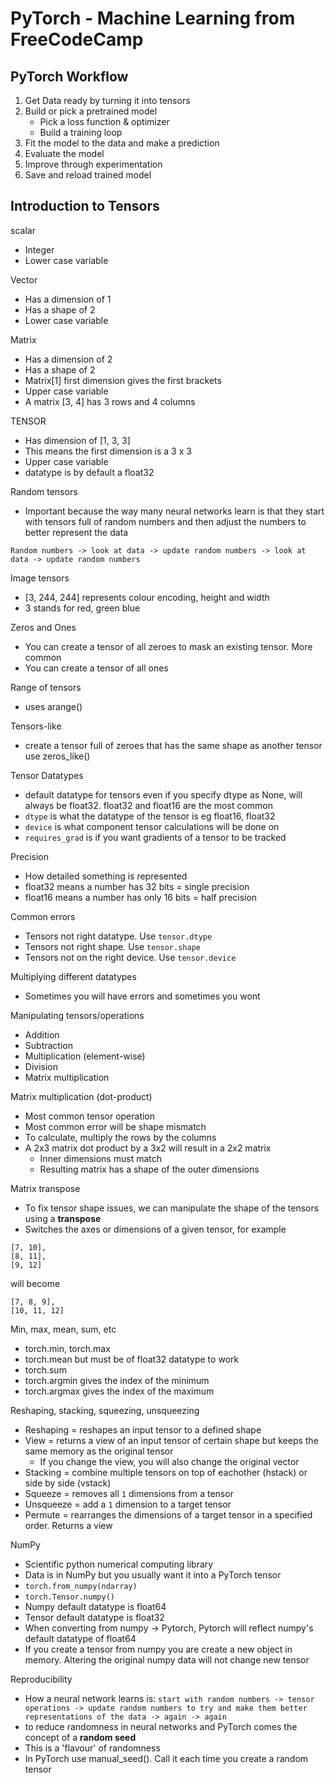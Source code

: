 # PyTorch - Machine Learning from FreeCodeCamp

## PyTorch Workflow

1. Get Data ready by turning it into tensors
2. Build or pick a pretrained model
   - Pick a loss function & optimizer
   - Build a training loop
3. Fit the model to the data and make a prediction
4. Evaluate the model
5. Improve through experimentation
6. Save and reload trained model

## Introduction to Tensors

scalar

- Integer
- Lower case variable

Vector

- Has a dimension of 1
- Has a shape of 2
- Lower case variable

Matrix

- Has a dimension of 2
- Has a shape of 2
- Matrix[1] first dimension gives the first brackets
- Upper case variable
- A matrix [3, 4] has 3 rows and 4 columns

TENSOR

- Has dimension of [1, 3, 3]
- This means the first dimension is a 3 x 3
- Upper case variable
- datatype is by default a float32

Random tensors

- Important because the way many neural networks learn is that they start with tensors full of random numbers and then adjust the numbers to better represent the data

`Random numbers -> look at data -> update random numbers -> look at data -> update random numbers`

Image tensors

- [3, 244, 244] represents colour encoding, height and width
- 3 stands for red, green blue

Zeros and Ones

- You can create a tensor of all zeroes to mask an existing tensor. More common
- You can create a tensor of all ones

Range of tensors

- uses arange()

Tensors-like

- create a tensor full of zeroes that has the same shape as another tensor use zeros_like()

Tensor Datatypes

- default datatype for tensors even if you specify dtype as None, will always be float32. float32 and float16 are the most common
- `dtype` is what the datatype of the tensor is eg float16, float32
- `device` is what component tensor calculations will be done on
- `requires_grad` is if you want gradients of a tensor to be tracked

Precision

- How detailed something is represented
- float32 means a number has 32 bits = single precision
- float16 means a number has only 16 bits = half precision

Common errors

- Tensors not right datatype. Use `tensor.dtype`
- Tensors not right shape. Use `tensor.shape`
- Tensors not on the right device. Use `tensor.device`

Multiplying different datatypes

- Sometimes you will have errors and sometimes you wont

Manipulating tensors/operations

- Addition
- Subtraction
- Multiplication (element-wise)
- Division
- Matrix multiplication

Matrix multiplication (dot-product)

- Most common tensor operation
- Most common error will be shape mismatch
- To calculate, multiply the rows by the columns
- A 2x3 matrix dot product by a 3x2 will result in a 2x2 matrix
  - Inner dimensions must match
  - Resulting matrix has a shape of the outer dimensions

Matrix transpose

- To fix tensor shape issues, we can manipulate the shape of the tensors using a **transpose**
- Switches the axes or dimensions of a given tensor, for example

```
[7, 10],
[8, 11],
[9, 12]
```

will become

```
[7, 8, 9],
[10, 11, 12]
```

Min, max, mean, sum, etc

- torch.min, torch.max
- torch.mean but must be of float32 datatype to work
- torch.sum
- torch.argmin gives the index of the minimum
- torch.argmax gives the index of the maximum

Reshaping, stacking, squeezing, unsqueezing

- Reshaping = reshapes an input tensor to a defined shape
- View = returns a view of an input tensor of certain shape but keeps the same memory as the original tensor
  - If you change the view, you will also change the original vector
- Stacking = combine multiple tensors on top of eachother (hstack) or side by side (vstack)
- Squeeze = removes all `1` dimensions from a tensor
- Unsqueeze = add a `1` dimension to a target tensor
- Permute = rearranges the dimensions of a target tensor in a specified order. Returns a view

NumPy

- Scientific python numerical computing library
- Data is in NumPy but you usually want it into a PyTorch tensor
- `torch.from_numpy(ndarray)`
- `torch.Tensor.numpy()`
- Numpy default datatype is float64
- Tensor default datatype is float32
- When converting from numpy -> Pytorch, Pytorch will reflect numpy's default datatype of float64
- If you create a tensor from numpy you are create a new object in memory. Altering the original numpy data will not change new tensor

Reproducibility

- How a neural network learns is:
  `start with random numbers -> tensor operations -> update random numbers to try and make them better representations of the data -> again -> again`
- to reduce randomness in neural networks and PyTorch comes the concept of a **random seed**
- This is a 'flavour' of randomness
- In PyTorch use manual_seed(). Call it each time you create a random tensor
